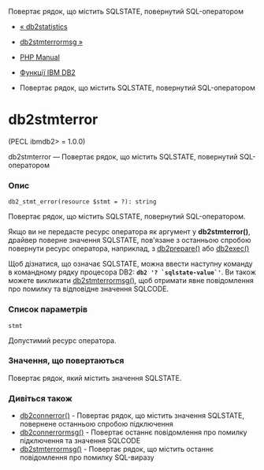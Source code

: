 Повертає рядок, що містить SQLSTATE, повернутий SQL-оператором

-   [« db2statistics](function.db2-statistics.html)
    
-   [db2stmterrormsg »](function.db2-stmt-errormsg.html)
    
-   [PHP Manual](index.html)
    
-   [Функції IBM DB2](ref.ibm-db2.html)
    
-   Повертає рядок, що містить SQLSTATE, повернутий SQL-оператором
    

# db2stmterror

(PECL ibmdb2> = 1.0.0)

db2stmterror — Повертає рядок, що містить SQLSTATE, повернутий SQL-оператором

### Опис

```methodsynopsis
db2_stmt_error(resource $stmt = ?): string
```

Повертає рядок, що містить SQLSTATE, повернутий SQL-оператором.

Якщо ви не передасте ресурс оператора як аргумент у **db2stmterror()**, драйвер поверне значення SQLSTATE, пов'язане з останньою спробою повернути ресурс оператора, наприклад, з [db2prepare()](function.db2-prepare.html) або [db2exec()](function.db2-exec.html)

Щоб дізнатися, що означає SQLSTATE, можна ввести наступну команду в командному рядку процесора DB2: **``db2 '? `sqlstate-value`'``**. Ви також можете викликати [db2stmterrormsg()](function.db2-stmt-errormsg.html), щоб отримати явне повідомлення про помилку та відповідне значення SQLCODE.

### Список параметрів

`stmt`

Допустимий ресурс оператора.

### Значення, що повертаються

Повертає рядок, який містить значення SQLSTATE.

### Дивіться також

-   [db2connerror()](function.db2-conn-error.html) - Повертає рядок, що містить значення SQLSTATE, повернене останньою спробою підключення
-   [db2connerrormsg()](function.db2-conn-errormsg.html) - Повертає останнє повідомлення про помилку підключення та значення SQLCODE
-   [db2stmterrormsg()](function.db2-stmt-errormsg.html) - Повертає рядок, що містить останнє повідомлення про помилку SQL-виразу